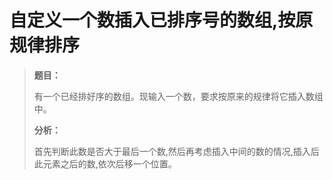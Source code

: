 # 自定义一个数插入已排序号的数组,按原规律排序

> **题目：**
>
> 有一个已经排好序的数组。现输入一个数，要求按原来的规律将它插入数组中。
>
> **分析：**
>
> 首先判断此数是否大于最后一个数,然后再考虑插入中间的数的情况,插入后此元素之后的数,依次后移一个位置。